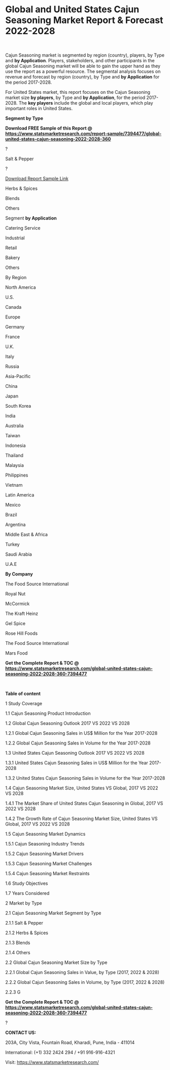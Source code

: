 <h1>Global and United States Cajun Seasoning Market Report & Forecast 2022-2028</h1><br/><p>Cajun Seasoning market is segmented by region (country), players, by Type and <strong>by Application</strong>. Players, stakeholders, and other participants in the global Cajun Seasoning market will be able to gain the upper hand as they use the report as a powerful resource. The segmental analysis focuses on revenue and forecast by region (country), by Type and <strong>by Application</strong> for the period 2017-2028.</p>
 
 
 
 <p>For United States market, this report focuses on the Cajun Seasoning market size <strong>by players</strong>, by Type and <strong>by Application</strong>, for the period 2017-2028. The <strong>key players</strong> include the global and local players, which play important roles in United States.</p>
 
 
 
 <p><strong>Segment by Type</strong></p>
 
 
 
 <div><b>Download FREE Sample of this Report @ <a href="https://www.statsmarketresearch.com/download-free-sample/7394477/global-united-states-cajun-seasoning-2022-2028-360">https://www.statsmarketresearch.com/report-sample/7394477/global-united-states-cajun-seasoning-2022-2028-360</a></b></div>
 
 
 
 <p>? </p>
 
 
 
 <p>Salt & Pepper</p>
 
 
 
 <p>? </p>
 
 
 
 <p><a href="https://www.statsmarketresearch.com/download-free-sample/7394477/global-united-states-cajun-seasoning-2022-2028-360">Download Report Sample Link</a></p>
 
 
 
 <p>Herbs & Spices</p>
 
 
 
 <p>Blends</p>
 
 
 
 <p>Others</p>
 
 
 
 <p>Segment <strong>by Application</strong></p>
 
 
 
 <p>Catering Service</p>
 
 
 
 <p>Industrial</p>
 
 
 
 <p>Retail</p>
 
 
 
 <p>Bakery</p>
 
 
 
 <p>Others</p>
 
 
 
 <p>By Region</p>
 
 
 
 <p>North America</p>
 
 
 
 <p>U.S.</p>
 
 
 
 <p>Canada</p>
 
 
 
 <p>Europe</p>
 
 
 
 <p>Germany</p>
 
 
 
 <p>France</p>
 
 
 
 <p>U.K.</p>
 
 
 
 <p>Italy</p>
 
 
 
 <p>Russia</p>
 
 
 
 <p>Asia-Pacific</p>
 
 
 
 <p>China</p>
 
 
 
 <p>Japan</p>
 
 
 
 <p>South Korea</p>
 
 
 
 <p>India</p>
 
 
 
 <p>Australia</p>
 
 
 
 <p>Taiwan</p>
 
 
 
 <p>Indonesia</p>
 
 
 
 <p>Thailand</p>
 
 
 
 <p>Malaysia</p>
 
 
 
 <p>Philippines</p>
 
 
 
 <p>Vietnam</p>
 
 
 
 <p>Latin America</p>
 
 
 
 <p>Mexico</p>
 
 
 
 <p>Brazil</p>
 
 
 
 <p>Argentina</p>
 
 
 
 <p>Middle East & Africa</p>
 
 
 
 <p>Turkey</p>
 
 
 
 <p>Saudi Arabia</p>
 
 
 
 <p>U.A.E</p>
 
 
 
 <p><strong>By Company</strong></p>
 
 
 
 <p>The Food Source International</p>
 
 
 
 <p>Royal Nut</p>
 
 
 
 <p>McCormick</p>
 
 
 
 <p>The Kraft Heinz</p>
 
 
 
 <p>Gel Spice</p>
 
 
 
 <p>Rose Hill Foods</p>
 
 
 
 <p>The Food Source International</p>
 
 
 
 <p>Mars Food</p>
 
 
 
 <div><b>Get the Complete Report & TOC @ <a href="https://www.statsmarketresearch.com/global-united-states-cajun-seasoning-2022-2028-360-7394477">https://www.statsmarketresearch.com/global-united-states-cajun-seasoning-2022-2028-360-7394477</a></b></div>
 
 
 
 <p><br />
 
 <b>Table of content</b></p>
 
 
 
 <p>1 Study Coverage<br />
 
 1.1 Cajun Seasoning Product Introduction<br />
 
 1.2 Global Cajun Seasoning Outlook 2017 VS 2022 VS 2028<br />
 
 1.2.1 Global Cajun Seasoning Sales in US$ Million for the Year 2017-2028<br />
 
 1.2.2 Global Cajun Seasoning Sales in Volume for the Year 2017-2028<br />
 
 1.3 United States Cajun Seasoning Outlook 2017 VS 2022 VS 2028<br />
 
 1.3.1 United States Cajun Seasoning Sales in US$ Million for the Year 2017-2028<br />
 
 1.3.2 United States Cajun Seasoning Sales in Volume for the Year 2017-2028<br />
 
 1.4 Cajun Seasoning Market Size, United States VS Global, 2017 VS 2022 VS 2028<br />
 
 1.4.1 The Market Share of United States Cajun Seasoning in Global, 2017 VS 2022 VS 2028<br />
 
 1.4.2 The Growth Rate of Cajun Seasoning Market Size, United States VS Global, 2017 VS 2022 VS 2028<br />
 
 1.5 Cajun Seasoning Market Dynamics<br />
 
 1.5.1 Cajun Seasoning Industry Trends<br />
 
 1.5.2 Cajun Seasoning Market Drivers<br />
 
 1.5.3 Cajun Seasoning Market Challenges<br />
 
 1.5.4 Cajun Seasoning Market Restraints<br />
 
 1.6 Study Objectives<br />
 
 1.7 Years Considered<br />
 
 2 Market by Type<br />
 
 2.1 Cajun Seasoning Market Segment by Type<br />
 
 2.1.1 Salt & Pepper<br />
 
 2.1.2 Herbs & Spices<br />
 
 2.1.3 Blends<br />
 
 2.1.4 Others<br />
 
 2.2 Global Cajun Seasoning Market Size by Type<br />
 
 2.2.1 Global Cajun Seasoning Sales in Value, by Type (2017, 2022 & 2028)<br />
 
 2.2.2 Global Cajun Seasoning Sales in Volume, by Type (2017, 2022 & 2028)<br />
 
 2.2.3 G</p>
 
 
 
 <div><b>Get the Complete Report & TOC @ <a href="https://www.statsmarketresearch.com/global-united-states-cajun-seasoning-2022-2028-360-7394477">https://www.statsmarketresearch.com/global-united-states-cajun-seasoning-2022-2028-360-7394477</a></b></div>
 
 
 
 <p>? </p>
 
 
 
 <p><b>CONTACT US:</b><br />
 
 203A, City Vista, Fountain Road, Kharadi, Pune, India - 411014<br />
 
 International: (+1) 332 2424 294 / +91 916-916-4321<br />
 
 Visit: <a href="https://www.statsmarketresearch.com/">https://www.statsmarketresearch.com/</a></p>